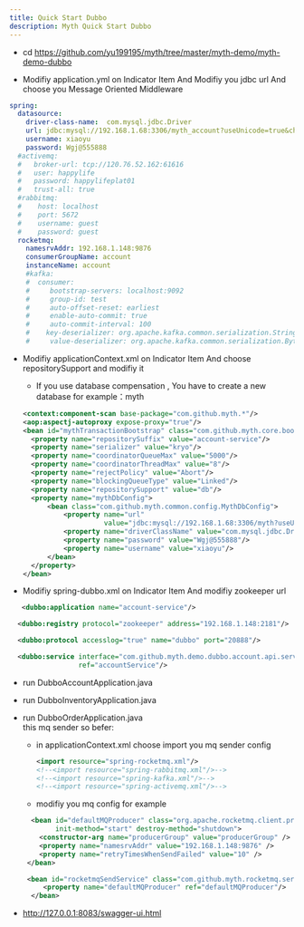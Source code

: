 ```yaml
---
title: Quick Start Dubbo
description: Myth Quick Start Dubbo
---
```


* cd  https://github.com/yu199195/myth/tree/master/myth-demo/myth-demo-dubbo

* Modifiy application.yml on Indicator Item  And Modifiy you jdbc url And choose you Message Oriented Middleware

```yml
spring:
  datasource:
    driver-class-name:  com.mysql.jdbc.Driver
    url: jdbc:mysql://192.168.1.68:3306/myth_account?useUnicode=true&characterEncoding=utf8
    username: xiaoyu
    password: Wgj@555888
  #activemq:
  #   broker-url: tcp://120.76.52.162:61616
  #   user: happylife
  #   password: happylifeplat01
  #   trust-all: true
  #rabbitmq:
  #    host: localhost
  #    port: 5672
  #    username: guest
  #    password: guest
  rocketmq:
    namesrvAddr: 192.168.1.148:9876
    consumerGroupName: account
    instanceName: account
    #kafka:
    #  consumer:
    #     bootstrap-servers: localhost:9092
    #     group-id: test
    #     auto-offset-reset: earliest
    #     enable-auto-commit: true
    #     auto-commit-interval: 100
    #    key-deserializer: org.apache.kafka.common.serialization.StringDeserializer
    #     value-deserializer: org.apache.kafka.common.serialization.ByteArrayDeserializer
```
*  Modifiy applicationContext.xml on Indicator Item And choose repositorySupport and modifiy it
    * If you use database compensation , You have to create a new database  for example：myth
     ```xml
     <context:component-scan base-package="com.github.myth.*"/>
   <aop:aspectj-autoproxy expose-proxy="true"/>
   <bean id="mythTransactionBootstrap" class="com.github.myth.core.bootstrap.MythTransactionBootstrap">
       <property name="repositorySuffix" value="account-service"/>
       <property name="serializer" value="kryo"/>
       <property name="coordinatorQueueMax" value="5000"/>
       <property name="coordinatorThreadMax" value="8"/>
       <property name="rejectPolicy" value="Abort"/>
       <property name="blockingQueueType" value="Linked"/>
       <property name="repositorySupport" value="db"/>
       <property name="mythDbConfig">
           <bean class="com.github.myth.common.config.MythDbConfig">
               <property name="url"
                         value="jdbc:mysql://192.168.1.68:3306/myth?useUnicode=true&amp;characterEncoding=utf8"/>
               <property name="driverClassName" value="com.mysql.jdbc.Driver"/>
               <property name="password" value="Wgj@555888"/>
               <property name="username" value="xiaoyu"/>
           </bean>
       </property>
   </bean>
    ```

* Modifiy spring-dubbo.xml on Indicator Item And  modifiy zookeeper url
  
```xml
   <dubbo:application name="account-service"/>

  <dubbo:registry protocol="zookeeper" address="192.168.1.148:2181"/>

  <dubbo:protocol accesslog="true" name="dubbo" port="20888"/>

  <dubbo:service interface="com.github.myth.demo.dubbo.account.api.service.AccountService"
                 ref="accountService"/>
```
* run DubboAccountApplication.java

* run DubboInventoryApplication.java

* run  DubboOrderApplication.java  
    this mq sender so befer:

    * in applicationContext.xml  choose import you mq sender config  

      ```xml
      <import resource="spring-rocketmq.xml"/>
      <!--<import resource="spring-rabbitmq.xml"/>-->
      <!--<import resource="spring-kafka.xml"/>-->
      <!--<import resource="spring-activemq.xml"/>-->
      ```

   *  modifiy you mq config for example

     ```xml
       <bean id="defaultMQProducer" class="org.apache.rocketmq.client.producer.DefaultMQProducer"
             init-method="start" destroy-method="shutdown">
         <constructor-arg name="producerGroup" value="producerGroup" />
         <property name="namesrvAddr" value="192.168.1.148:9876" />
         <property name="retryTimesWhenSendFailed" value="10" />
      </bean>

      <bean id="rocketmqSendService" class="com.github.myth.rocketmq.service.RocketmqSendServiceImpl">
          <property name="defaultMQProducer" ref="defaultMQProducer"/>
       </bean>
     ```

*  http://127.0.0.1:8083/swagger-ui.html
